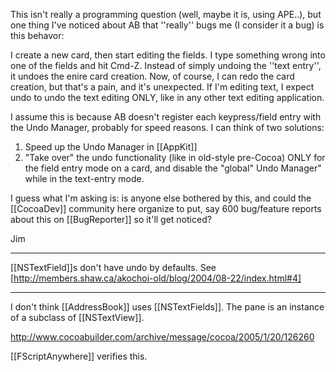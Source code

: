 

  This isn't really a programming question (well, maybe it is, using APE..), but one thing I've noticed about AB that ''really'' bugs me (I consider it a bug) is this behavor:

I create a new card, then start editing the fields.  I type something wrong into one of the fields and hit Cmd-Z.  Instead of simply undoing the ''text entry'', it undoes the enire card creation.  Now, of course, I can redo the card creation, but that's a pain, and it's unexpected.  If I'm editing text, I expect undo to undo the text editing ONLY, like in any other text editing application.

  I assume this is because AB doesn't register each keypress/field entry with the Undo Manager, probably for speed reasons.  I can think of two solutions:

1) Speed up the Undo Manager in [[AppKit]]
2) "Take over" the undo functionality (like in old-style pre-Cocoa) ONLY for the field entry mode on a card, and disable the "global" Undo Manager" while in the text-entry mode.

  I guess what I'm asking is: is anyone else bothered by this, and could the [[CocoaDev]] community here organize to put, say 600 bug/feature reports about this on [[BugReporter]] so it'll get noticed?

Jim

----

[[NSTextField]]<nowiki/>s don't have undo by defaults. See [http://members.shaw.ca/akochoi-old/blog/2004/08-22/index.html#4]

----

I don't think [[AddressBook]] uses [[NSTextFields]].  The pane is an instance of a subclass of [[NSTextView]].

http://www.cocoabuilder.com/archive/message/cocoa/2005/1/20/126260

[[FScriptAnywhere]] verifies this.